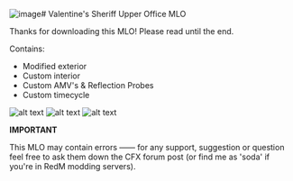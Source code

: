 ![image](https://github.com/user-attachments/assets/eca517d9-f2c5-4ef1-b901-bbcf5954f0b8)# Valentine's Sheriff Upper Office MLO

Thanks for downloading this MLO! Please read until the end.

Contains:
- Modified exterior
- Custom interior
- Custom AMV's & Reflection Probes
- Custom timecycle

![alt text](https://media.discordapp.net/attachments/1007616840652034103/1287712260277665802/foto4.png?ex=66f28aff&is=66f1397f&hm=de1d0461f60e7f26d21745e7acd53c409d0ecd9a713b6d14d7c2e13b67ffac71&=&format=webp&quality=lossless&width=1440&height=587)
![alt text](https://media.discordapp.net/attachments/1007616840652034103/1287712745814491240/foto1.png?ex=66f28b73&is=66f139f3&hm=14bea9153d46a2c97757789ac098ce1a15f870d843bf536d502bda056eb23029&=&format=webp&quality=lossless&width=550&height=292)
![alt text](https://media.discordapp.net/attachments/1007616840652034103/1287712776852082751/foto2.png?ex=66f28b7a&is=66f139fa&hm=3afd949f9802fd6908635e8e46503eb83f37ea3b87c9823e8552e35ab4b6362c&=&format=webp&quality=lossless&width=1269&height=676)

**IMPORTANT**

This MLO may contain errors —— for any support, suggestion or question feel free to ask them down the CFX forum post (or find me as 'soda' if you're in RedM modding servers).
